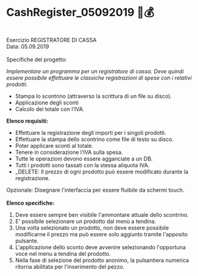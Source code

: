 # CashRegister_05092019 💸💰
<br>
Esercizio REGISTRATORE DI CASSA
<br>
Data: 05.09.2019
<br><br>
Specifiche del progetto:

<i>Implementare un programma per un registratore di cassa.
Deve quindi essere possibile effettuare le classiche registrazioni di spese
con i relativi prodotti. </i>

- Stampa lo scontrino (attraverso la scrittura di un file su disco).
- Applicazione degli sconti
- Calcolo del totale con l'IVA.

<b>Elenco requisiti:</b><br>

- Effettuare la registrazione degli importi per i singoli prodotti.
- Effettuare la stampa dello scontrino come file di testo su disco.
- Poter applicare sconti al totale.
- Tenere in considerazione l'IVA sulla spesa.
- Tutte le operazioni devono essere agganciate a un DB. 
- Tutti i prodotti sono tassati con la stessa aliquota IVA. <br>
- _DELETE: Il prezzo di ogni prodotto può essere modificato durante la registrazione. <br/>

Opzionale: Disegnare l'interfaccia per essere fluibile da schermi touch.
<br><br>
<b>Elenco specifiche: </b><br/>
1. Deve essere sempre ben visibile l'ammontare attuale dello scontrino. <br/>
2. E' possibile selezionare un prodotto dal menù a tendina.
3. Una volta selezionato un prodotto, non deve essere possibile modificarne il prezzo ma può essere solo aggiunto tramite l'apposito pulsante.
4. L'applicazione dello sconto deve avvenire selezionando l'opportuna voce nel menu a tendina del prodotto.
5. Nella fase di selezione del prodotto anonimo, la pulsantiera numerica ritorna abilitata per l'inserimento del pezzo.
